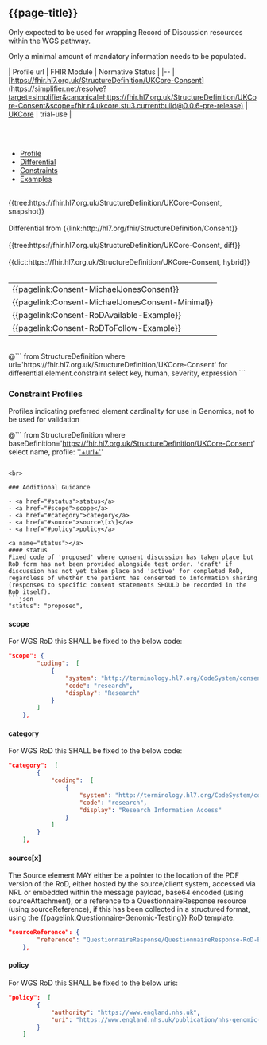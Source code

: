## {{page-title}}

Only expected to be used for wrapping Record of Discussion resources within the WGS pathway.

Only a minimal amount of mandatory information needs to be populated. 

| Profile url | FHIR Module | Normative Status |
|--
| [https://fhir.hl7.org.uk/StructureDefinition/UKCore-Consent](https://simplifier.net/resolve?target=simplifier&canonical=https://fhir.hl7.org.uk/StructureDefinition/UKCore-Consent&scope=fhir.r4.ukcore.stu3.currentbuild@0.0.6-pre-release) | [UKCore]() | trial-use |

<br>

<br>

<div class="nhsd-!t-margin-bottom-6">
    <ul class="nav nav-tabs" role="tablist">
        <li role="presentation" class="active">
            <a href="#Profile" role="tab" data-toggle="tab">Profile</a>
        </li>
        <li role="presentation">
            <a href="#Differential" role="tab" data-toggle="tab">Differential</a>
        </li>
        <li role="presentation">
            <a href="#Constraints" role="tab" data-toggle="tab">Constraints</a>
        </li>
        <li role="presentation">
            <a href="#Examples" role="tab" data-toggle="tab">Examples</a>
        </li>
    </ul>
    <div class="tab-content snippet">
        <div id="Profile" role="tabpanel" class="tab-pane active">
            <br />
            {{tree:https://fhir.hl7.org.uk/StructureDefinition/UKCore-Consent, snapshot}}
        </div>
        <div id="Differential" role="tabpanel" class="tab-pane">
         <br />
         Differential from {{link:http://hl7.org/fhir/StructureDefinition/Consent}} <br>
            <br />
            {{tree:https://fhir.hl7.org.uk/StructureDefinition/UKCore-Consent, diff}}
        </div>
        <div id="Dictionary" role="tabpanel" class="tab-pane">
            <br />
            {{dict:https://fhir.hl7.org.uk/StructureDefinition/UKCore-Consent, hybrid}}
        </div>
        <div id="Examples" role="tabpanel" class="tab-pane">
            <br />
            <table>
                <tr>
                    <td>
                    {{pagelink:Consent-MichaelJonesConsent}}
                    </td>
                </tr>
                <tr>
                    <td>
                    {{pagelink:Consent-MichaelJonesConsent-Minimal}}
                    </td>
                </tr>
                <tr>
                    <td>
                    {{pagelink:Consent-RoDAvailable-Example}}
                    </td>
                </tr>
                <tr>
                    <td>
                    {{pagelink:Consent-RoDToFollow-Example}}
                    </td>
                </tr>
            </table>
        </div>
        <div id="Constraints" role="tabpanel" class="tab-pane">
            <br />
            @```
            from StructureDefinition
            where url='https://fhir.hl7.org.uk/StructureDefinition/UKCore-Consent'
            for differential.element.constraint
            select key, human, severity, expression
            ```
        </div>
    </div>
</div>


### Constraint Profiles
Profiles indicating preferred element cardinality for use in Genomics, not to be used for validation

@```
from StructureDefinition
where baseDefinition='https://fhir.hl7.org.uk/StructureDefinition/UKCore-Consent' 
select name, profile: '<a href="https://simplifier.net/resolve?target=simplifier&scope=NHS-Digital-FHIR-Genomics-Implementation-Guide@current&canonical='+ url + '">'+url+'</a>'
```

<br>

### Additional Guidance

- <a href="#status">status</a>
- <a href="#scope">scope</a>
- <a href="#category">category</a>
- <a href="#source">source\[x\]</a>
- <a href="#policy">policy</a>

<a name="status"></a>
#### status
Fixed code of 'proposed' where consent discussion has taken place but RoD form has not been provided alongside test order. 'draft' if discussion has not yet taken place and 'active' for completed RoD, regardless of whether the patient has consented to information sharing (responses to specific consent statements SHOULD be recorded in the RoD itself).
```json
"status": "proposed",
```

<a name="scope"></a>
#### scope
For WGS RoD this SHALL be fixed to the below code:
```json
"scope": {
        "coding":  [
            {
                "system": "http://terminology.hl7.org/CodeSystem/consentscope",
                "code": "research",
                "display": "Research"
            }
        ]
    },
```

<a name="category"></a>
#### category
For WGS RoD this SHALL be fixed to the below code:
```json
"category":  [
        {
            "coding":  [
                {
                    "system": "http://terminology.hl7.org/CodeSystem/consentcategorycodes",
                    "code": "research",
                    "display": "Research Information Access"
                }
            ]
        }
    ],
```

<a name="source"></a>
#### source\[x\]
The Source element MAY either be a pointer to the location of the PDF version of the RoD, either hosted by the source/client system, accessed via NRL or embedded within the message payload, base64 encoded (using sourceAttachment), or a reference to a QuestionnaireResponse resource (using sourceReference), if this has been collected in a structured format, using the {{pagelink:Questionnaire-Genomic-Testing}} RoD template.
```json
"sourceReference": {
        "reference": "QuestionnaireResponse/QuestionnaireResponse-RoD-Example"
    },
```

<a name="policy"></a>
#### policy
For WGS RoD this SHALL be fixed to the below uris:
```json
"policy":  [
        {
            "authority": "https://www.england.nhs.uk",
            "uri": "https://www.england.nhs.uk/publication/nhs-genomic-medicine-service-record-of-discussion-form"
        }
    ]
```